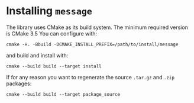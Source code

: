 # Installing `message`

The library uses CMake as its build system. The minimum required version is
CMake 3.5
You can configure with:
```
cmake -H. -Bbuild -DCMAKE_INSTALL_PREFIX=/path/to/install/message
```
and build and install with:
```
cmake --build build --target install
```

If for any reason you want to regenerate the source `.tar.gz` and `.zip` packages:
```
cmake --build build --target package_source
```
